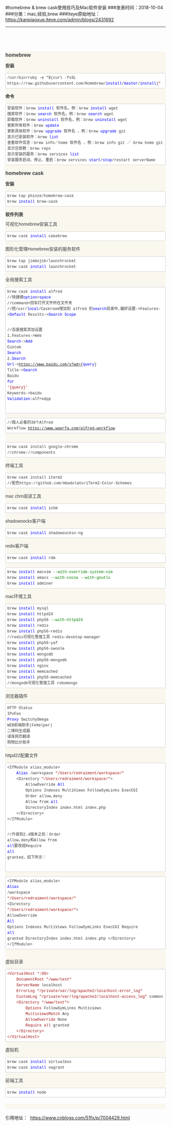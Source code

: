 #homebrew & brew cask使用技巧及Mac软件安装
###发表时间：2018-10-04
###分类：mac,经验,brew
###iteye原始地址：<a href="https://kanpiaoxue.iteye.com/admin/blogs/2431692" target="_blank">https://kanpiaoxue.iteye.com/admin/blogs/2431692</a>

---

<div class="iteye-blog-content-contain" style="font-size: 14px;"> 
 <p>&nbsp;</p> 
 <p>&nbsp;</p> 
 <div id="cnblogs_post_body" class="blogpost-body cnblogs-markdown" style="margin: 0px 0px 20px; padding: 0px; color: #393939; font-family: verdana, 'ms song', Arial, Helvetica, sans-serif; background-color: #faf7ef;"> 
  <h3 id="homebrew" style="margin-top: 10px; margin-bottom: 10px; font-size: 16px; line-height: 1.5;">homebrew</h3> 
  <h4 id="安装" style="margin-top: 10px; margin-bottom: 10px; font-size: 14px; color: #333333;">安装</h4> 
  <pre><code class="hljs sql" style="margin: auto; vertical-align: middle; display: block; background: #ffffff; height: auto; padding: 5px !important; line-height: 1.5 !important; font-family: 'Courier New', sans-serif !important; font-size: 12px !important; border: 1px solid #cccccc !important; border-radius: 3px !important;">/usr/bin/ruby -e "$(curl -fsSL https://raw.githubusercontent.com/Homebrew/<span class="hljs-keyword" style="margin: 0px; padding: 0px; color: #0000ff;">install</span>/<span class="hljs-keyword" style="margin: 0px; padding: 0px; color: #0000ff;">master</span>/<span class="hljs-keyword" style="margin: 0px; padding: 0px; color: #0000ff;">install</span>)<span class="hljs-string" style="margin: 0px; padding: 0px; color: #a31515;">"
</span></code></pre> 
  <h4 id="命令" style="margin-top: 10px; margin-bottom: 10px; font-size: 14px; color: #333333;">命令</h4> 
  <pre><code class="hljs sql" style="margin: auto; vertical-align: middle; display: block; background: #ffffff; height: auto; padding: 5px !important; line-height: 1.5 !important; font-family: 'Courier New', sans-serif !important; font-size: 12px !important; border: 1px solid #cccccc !important; border-radius: 3px !important;">安装软件：brew <span class="hljs-keyword" style="margin: 0px; padding: 0px; color: #0000ff;">install</span> 软件名，例：brew <span class="hljs-keyword" style="margin: 0px; padding: 0px; color: #0000ff;">install</span> wget
搜索软件：brew <span class="hljs-keyword" style="margin: 0px; padding: 0px; color: #0000ff;">search</span> 软件名，例：brew <span class="hljs-keyword" style="margin: 0px; padding: 0px; color: #0000ff;">search</span> wget
卸载软件：brew <span class="hljs-keyword" style="margin: 0px; padding: 0px; color: #0000ff;">uninstall</span> 软件名，例：brew <span class="hljs-keyword" style="margin: 0px; padding: 0px; color: #0000ff;">uninstall</span> wget
更新所有软件：brew <span class="hljs-keyword" style="margin: 0px; padding: 0px; color: #0000ff;">update</span>
更新具体软件：brew <span class="hljs-keyword" style="margin: 0px; padding: 0px; color: #0000ff;">upgrade</span> 软件名 ，例：brew <span class="hljs-keyword" style="margin: 0px; padding: 0px; color: #0000ff;">upgrade</span> git
显示已安装软件：brew <span class="hljs-keyword" style="margin: 0px; padding: 0px; color: #0000ff;">list</span>
查看软件信息：brew info／home 软件名 ，例：brew info git ／ brew home git
显示包依赖：brew reps
显示安装的服务：brew services <span class="hljs-keyword" style="margin: 0px; padding: 0px; color: #0000ff;">list</span>
安装服务启动、停止、重启：brew services <span class="hljs-keyword" style="margin: 0px; padding: 0px; color: #0000ff;">start</span>/<span class="hljs-keyword" style="margin: 0px; padding: 0px; color: #0000ff;">stop</span>/restart serverName</code></pre> 
  <h3 id="homebrew-cask" style="margin-top: 10px; margin-bottom: 10px; font-size: 16px; line-height: 1.5;">homebrew cask</h3> 
  <h4 id="安装-1" style="margin-top: 10px; margin-bottom: 10px; font-size: 14px; color: #333333;">安装</h4> 
  <pre><code class="hljs cmake" style="margin: auto; vertical-align: middle; display: block; background: #ffffff; height: auto; padding: 5px !important; line-height: 1.5 !important; font-family: 'Courier New', sans-serif !important; font-size: 12px !important; border: 1px solid #cccccc !important; border-radius: 3px !important;">brew tap phinze/homebrew-cask
brew <span class="hljs-keyword" style="margin: 0px; padding: 0px; color: #0000ff;">install</span> brew-cask</code></pre> 
  <h4 id="软件列表" style="margin-top: 10px; margin-bottom: 10px; font-size: 14px; color: #333333;">软件列表</h4> 
  <p style="margin: 10px auto;">可视化homebrew安装工具</p> 
  <pre><code class="hljs cmake" style="margin: auto; vertical-align: middle; display: block; background: #ffffff; height: auto; padding: 5px !important; line-height: 1.5 !important; font-family: 'Courier New', sans-serif !important; font-size: 12px !important; border: 1px solid #cccccc !important; border-radius: 3px !important;">brew cask <span class="hljs-keyword" style="margin: 0px; padding: 0px; color: #0000ff;">install</span> cakebrew</code></pre> 
  <p style="margin: 10px auto;">图形化管理Homebrew安装的服务软件</p> 
  <pre><code class="hljs cmake" style="margin: auto; vertical-align: middle; display: block; background: #ffffff; height: auto; padding: 5px !important; line-height: 1.5 !important; font-family: 'Courier New', sans-serif !important; font-size: 12px !important; border: 1px solid #cccccc !important; border-radius: 3px !important;">brew tap jimbojsb/launchrocket
brew cask <span class="hljs-keyword" style="margin: 0px; padding: 0px; color: #0000ff;">install</span> launchrocket</code></pre> 
  <p style="margin: 10px auto;">全局搜索工具</p> 
  <pre><code class="hljs sql" style="margin: auto; vertical-align: middle; display: block; background: #ffffff; height: auto; padding: 5px !important; line-height: 1.5 !important; font-family: 'Courier New', sans-serif !important; font-size: 12px !important; border: 1px solid #cccccc !important; border-radius: 3px !important;">brew cask <span class="hljs-keyword" style="margin: 0px; padding: 0px; color: #0000ff;">install</span> alfred
//快捷键<span class="hljs-keyword" style="margin: 0px; padding: 0px; color: #0000ff;">option</span>+<span class="hljs-keyword" style="margin: 0px; padding: 0px; color: #0000ff;">space</span>
//command+回车打开文件所在文件夹
//把/usr/<span class="hljs-keyword" style="margin: 0px; padding: 0px; color: #0000ff;">local</span>/Caskroom增加到 alfred 的<span class="hljs-keyword" style="margin: 0px; padding: 0px; color: #0000ff;">search</span>目录中,偏好设置-&gt;Features-&gt;<span class="hljs-keyword" style="margin: 0px; padding: 0px; color: #0000ff;">Default</span> Results-&gt;<span class="hljs-keyword" style="margin: 0px; padding: 0px; color: #0000ff;">Search</span> <span class="hljs-keyword" style="margin: 0px; padding: 0px; color: #0000ff;">Scope</span>

//百度搜索添加设置
<span class="hljs-number" style="margin: 0px; padding: 0px;">1.</span>Features-&gt;Web <span class="hljs-keyword" style="margin: 0px; padding: 0px; color: #0000ff;">Search</span>-&gt;<span class="hljs-keyword" style="margin: 0px; padding: 0px; color: #0000ff;">Add</span> Custom <span class="hljs-keyword" style="margin: 0px; padding: 0px; color: #0000ff;">Search</span>
<span class="hljs-number" style="margin: 0px; padding: 0px;">2.</span><span class="hljs-keyword" style="margin: 0px; padding: 0px; color: #0000ff;">Search</span> <span class="hljs-keyword" style="margin: 0px; padding: 0px; color: #0000ff;">Url</span>-&gt;https://www.baidu.com/s?wd={<span class="hljs-keyword" style="margin: 0px; padding: 0px; color: #0000ff;">query</span>}
Title-&gt;<span class="hljs-keyword" style="margin: 0px; padding: 0px; color: #0000ff;">Search</span> Baidu <span class="hljs-keyword" style="margin: 0px; padding: 0px; color: #0000ff;">for</span> <span class="hljs-string" style="margin: 0px; padding: 0px; color: #a31515;">'{query}'</span>
Keywords-&gt;baidu
<span class="hljs-keyword" style="margin: 0px; padding: 0px; color: #0000ff;">Validation</span>:alfredpp

//国人必备的<span class="hljs-number" style="margin: 0px; padding: 0px;">30</span>个Alfred Workflow
https://www.waerfa.com/alfred-workflow</code></pre> 
  <pre><code class="hljs awk" style="margin: auto; vertical-align: middle; display: block; background: #ffffff; height: auto; padding: 5px !important; line-height: 1.5 !important; font-family: 'Courier New', sans-serif !important; font-size: 12px !important; border: 1px solid #cccccc !important; border-radius: 3px !important;">brew cask install google-chrome
<span class="hljs-regexp" style="margin: 0px; padding: 0px;">//</span>chrome:<span class="hljs-regexp" style="margin: 0px; padding: 0px;">//</span>components</code></pre> 
  <p style="margin: 10px auto;">终端工具</p> 
  <pre><code class="hljs awk" style="margin: auto; vertical-align: middle; display: block; background: #ffffff; height: auto; padding: 5px !important; line-height: 1.5 !important; font-family: 'Courier New', sans-serif !important; font-size: 12px !important; border: 1px solid #cccccc !important; border-radius: 3px !important;">brew cask install iterm2
<span class="hljs-regexp" style="margin: 0px; padding: 0px;">//</span>配色https:<span class="hljs-regexp" style="margin: 0px; padding: 0px;">//gi</span>thub.com<span class="hljs-regexp" style="margin: 0px; padding: 0px;">/mbadolato/i</span>Term2-Color-Schemes</code></pre> 
  <p style="margin: 10px auto;">mac chm阅读工具</p> 
  <pre><code class="hljs cmake" style="margin: auto; vertical-align: middle; display: block; background: #ffffff; height: auto; padding: 5px !important; line-height: 1.5 !important; font-family: 'Courier New', sans-serif !important; font-size: 12px !important; border: 1px solid #cccccc !important; border-radius: 3px !important;">brew cask <span class="hljs-keyword" style="margin: 0px; padding: 0px; color: #0000ff;">install</span> ichm</code></pre> 
  <p style="margin: 10px auto;">shadowsocks客户端</p> 
  <pre><code class="hljs cmake" style="margin: auto; vertical-align: middle; display: block; background: #ffffff; height: auto; padding: 5px !important; line-height: 1.5 !important; font-family: 'Courier New', sans-serif !important; font-size: 12px !important; border: 1px solid #cccccc !important; border-radius: 3px !important;">brew cask <span class="hljs-keyword" style="margin: 0px; padding: 0px; color: #0000ff;">install</span> shadowsocksx-ng</code></pre> 
  <p style="margin: 10px auto;">redis客户端</p> 
  <pre><code class="hljs cmake" style="margin: auto; vertical-align: middle; display: block; background: #ffffff; height: auto; padding: 5px !important; line-height: 1.5 !important; font-family: 'Courier New', sans-serif !important; font-size: 12px !important; border: 1px solid #cccccc !important; border-radius: 3px !important;">brew cask <span class="hljs-keyword" style="margin: 0px; padding: 0px; color: #0000ff;">install</span> rdm</code></pre> 
  <pre><code class="hljs sql" style="margin: auto; vertical-align: middle; display: block; background: #ffffff; height: auto; padding: 5px !important; line-height: 1.5 !important; font-family: 'Courier New', sans-serif !important; font-size: 12px !important; border: 1px solid #cccccc !important; border-radius: 3px !important;">brew <span class="hljs-keyword" style="margin: 0px; padding: 0px; color: #0000ff;">install</span> macvim <span class="hljs-comment" style="margin: 0px; padding: 0px; color: green;">--with-override-system-vim</span>
brew <span class="hljs-keyword" style="margin: 0px; padding: 0px; color: #0000ff;">install</span> emacs <span class="hljs-comment" style="margin: 0px; padding: 0px; color: green;">--with-cocoa --with-gnutls</span>
brew <span class="hljs-keyword" style="margin: 0px; padding: 0px; color: #0000ff;">install</span> adminer</code></pre> 
  <p style="margin: 10px auto;">mac环境工具</p> 
  <pre><code class="hljs sql" style="margin: auto; vertical-align: middle; display: block; background: #ffffff; height: auto; padding: 5px !important; line-height: 1.5 !important; font-family: 'Courier New', sans-serif !important; font-size: 12px !important; border: 1px solid #cccccc !important; border-radius: 3px !important;">brew <span class="hljs-keyword" style="margin: 0px; padding: 0px; color: #0000ff;">install</span> mysql
brew <span class="hljs-keyword" style="margin: 0px; padding: 0px; color: #0000ff;">install</span> httpd24
brew <span class="hljs-keyword" style="margin: 0px; padding: 0px; color: #0000ff;">install</span> php56 <span class="hljs-comment" style="margin: 0px; padding: 0px; color: green;">--with-httpd24</span>
brew <span class="hljs-keyword" style="margin: 0px; padding: 0px; color: #0000ff;">install</span> redis
brew <span class="hljs-keyword" style="margin: 0px; padding: 0px; color: #0000ff;">install</span> php56-redis
//redis可视化管理工具 redis-desktop-manager
brew <span class="hljs-keyword" style="margin: 0px; padding: 0px; color: #0000ff;">install</span> php56-yaf
brew <span class="hljs-keyword" style="margin: 0px; padding: 0px; color: #0000ff;">install</span> php56-swoole
brew <span class="hljs-keyword" style="margin: 0px; padding: 0px; color: #0000ff;">install</span> mongodb
brew <span class="hljs-keyword" style="margin: 0px; padding: 0px; color: #0000ff;">install</span> php56-mongodb
brew <span class="hljs-keyword" style="margin: 0px; padding: 0px; color: #0000ff;">install</span> nginx
brew <span class="hljs-keyword" style="margin: 0px; padding: 0px; color: #0000ff;">install</span> memcached
brew <span class="hljs-keyword" style="margin: 0px; padding: 0px; color: #0000ff;">install</span> php56-memcached
//mongodb可视化管理工具 robomongo</code></pre> 
  <p style="margin: 10px auto;">浏览器插件</p> 
  <pre><code class="hljs javascript" style="margin: auto; vertical-align: middle; display: block; background: #ffffff; height: auto; padding: 5px !important; line-height: 1.5 !important; font-family: 'Courier New', sans-serif !important; font-size: 12px !important; border: 1px solid #cccccc !important; border-radius: 3px !important;">HTTP Status
IPvFoo
<span class="hljs-built_in" style="margin: 0px; padding: 0px; color: #0000ff;">Proxy</span> SwitchyOmega
WEB前端助手(FeHelper)
二维码生成器
译库网页翻译
购物比价助手</code></pre> 
  <p style="margin: 10px auto;">httpd22配置文件</p> 
  <pre><code class="hljs vhdl" style="margin: auto; vertical-align: middle; display: block; background: #ffffff; height: auto; padding: 5px !important; line-height: 1.5 !important; font-family: 'Courier New', sans-serif !important; font-size: 12px !important; border: 1px solid #cccccc !important; border-radius: 3px !important;">&lt;IfModule alias_module&gt;
    <span class="hljs-keyword" style="margin: 0px; padding: 0px; color: #0000ff;">Alias</span> /workspace <span class="hljs-string" style="margin: 0px; padding: 0px; color: #a31515;">"/Users/redraiment/workspace/"</span>
    &lt;Directory <span class="hljs-string" style="margin: 0px; padding: 0px; color: #a31515;">"/Users/redraiment/workspace/"</span>&gt;
        AllowOverride <span class="hljs-keyword" style="margin: 0px; padding: 0px; color: #0000ff;">All</span>
        Options Indexes MultiViews FollowSymLinks ExecCGI
        Order allow,deny
        Allow from <span class="hljs-keyword" style="margin: 0px; padding: 0px; color: #0000ff;">all</span>
        DirectoryIndex index.html index.php
    &lt;/Directory&gt;
&lt;/IfModule&gt;

//升级到<span class="hljs-number" style="margin: 0px; padding: 0px;">2.4</span>版本之后：Order allow,deny和Allow from <span class="hljs-keyword" style="margin: 0px; padding: 0px; color: #0000ff;">all</span>要改成Require <span class="hljs-keyword" style="margin: 0px; padding: 0px; color: #0000ff;">all</span> granted，如下所示：

&lt;IfModule alias_module&gt;
    <span class="hljs-keyword" style="margin: 0px; padding: 0px; color: #0000ff;">Alias</span> /workspace <span class="hljs-string" style="margin: 0px; padding: 0px; color: #a31515;">"/Users/redraiment/workspace/"</span>
    &lt;Directory <span class="hljs-string" style="margin: 0px; padding: 0px; color: #a31515;">"/Users/redraiment/workspace/"</span>&gt;
        AllowOverride <span class="hljs-keyword" style="margin: 0px; padding: 0px; color: #0000ff;">All</span>
        Options Indexes MultiViews FollowSymLinks ExecCGI
        Require <span class="hljs-keyword" style="margin: 0px; padding: 0px; color: #0000ff;">all</span> granted
        DirectoryIndex index.html index.php
    &lt;/Directory&gt;
&lt;/IfModule&gt;</code></pre> 
  <p style="margin: 10px auto;">虚拟目录</p> 
  <pre><code class="hljs apache" style="margin: auto; vertical-align: middle; display: block; background: #ffffff; height: auto; padding: 5px !important; line-height: 1.5 !important; font-family: 'Courier New', sans-serif !important; font-size: 12px !important; border: 1px solid #cccccc !important; border-radius: 3px !important;"><span class="hljs-section" style="margin: 0px; padding: 0px; color: #a31515;">&lt;VirtualHost *:80&gt;</span>
    <span class="hljs-attribute" style="margin: 0px; padding: 0px; color: #a31515;">DocumentRoot</span> <span class="hljs-string" style="margin: 0px; padding: 0px; color: #a31515;">"/www/test"</span>
    <span class="hljs-attribute" style="margin: 0px; padding: 0px; color: #a31515;">ServerName</span> localhost
    <span class="hljs-attribute" style="margin: 0px; padding: 0px; color: #a31515;">ErrorLog</span> <span class="hljs-string" style="margin: 0px; padding: 0px; color: #a31515;">"/private/var/log/apache2/localhost-error_log"</span>
    <span class="hljs-attribute" style="margin: 0px; padding: 0px; color: #a31515;">CustomLog</span> <span class="hljs-string" style="margin: 0px; padding: 0px; color: #a31515;">"/private/var/log/apache2/localhost-access_log"</span> common
    <span class="hljs-section" style="margin: 0px; padding: 0px; color: #a31515;">&lt;Directory "/www/test"&gt;</span>
        <span class="hljs-attribute" style="margin: 0px; padding: 0px; color: #a31515;">Options</span> FollowSymLinks Multiviews
        <span class="hljs-attribute" style="margin: 0px; padding: 0px; color: #a31515;">MultiviewsMatch</span> Any
        <span class="hljs-attribute" style="margin: 0px; padding: 0px; color: #a31515;">AllowOverride</span> None
        <span class="hljs-attribute" style="margin: 0px; padding: 0px; color: #a31515;">Require</span> <span class="hljs-literal" style="margin: 0px; padding: 0px; color: #a31515;">all</span> granted
    <span class="hljs-section" style="margin: 0px; padding: 0px; color: #a31515;">&lt;/Directory&gt;</span>
<span class="hljs-section" style="margin: 0px; padding: 0px; color: #a31515;">&lt;/VirtualHost&gt;</span></code></pre> 
  <p style="margin: 10px auto;">虚拟机</p> 
  <pre><code class="hljs cmake" style="margin: auto; vertical-align: middle; display: block; background: #ffffff; height: auto; padding: 5px !important; line-height: 1.5 !important; font-family: 'Courier New', sans-serif !important; font-size: 12px !important; border: 1px solid #cccccc !important; border-radius: 3px !important;">brew cask <span class="hljs-keyword" style="margin: 0px; padding: 0px; color: #0000ff;">install</span> virtualbox
brew cask <span class="hljs-keyword" style="margin: 0px; padding: 0px; color: #0000ff;">install</span> vagrant</code></pre> 
  <p style="margin: 10px auto;">前端工具</p> 
  <pre><code class="hljs cmake" style="margin: auto; vertical-align: middle; display: block; background: #ffffff; height: auto; padding: 5px !important; line-height: 1.5 !important; font-family: 'Courier New', sans-serif !important; font-size: 12px !important; border: 1px solid #cccccc !important; border-radius: 3px !important;">brew <span class="hljs-keyword" style="margin: 0px; padding: 0px; color: #0000ff;">install</span> node</code></pre> 
 </div> 
 <div id="blog_post_info_block" style="margin: 20px 0px 0px; padding: 0px; color: #393939; font-family: verdana, 'ms song', Arial, Helvetica, sans-serif; background-color: #faf7ef;">
  &nbsp;
 </div> 
 <div class="clear" style="">
  &nbsp;
 </div> 
 <div class="clear" style="">
  引用地址：&nbsp;
  <a href="https://www.cnblogs.com/51fx/p/7004429.html">https://www.cnblogs.com/51fx/p/7004429.html</a> 
 </div> 
 <p>&nbsp;</p> 
 <p>&nbsp;</p> 
 <p>&nbsp;</p> 
</div>